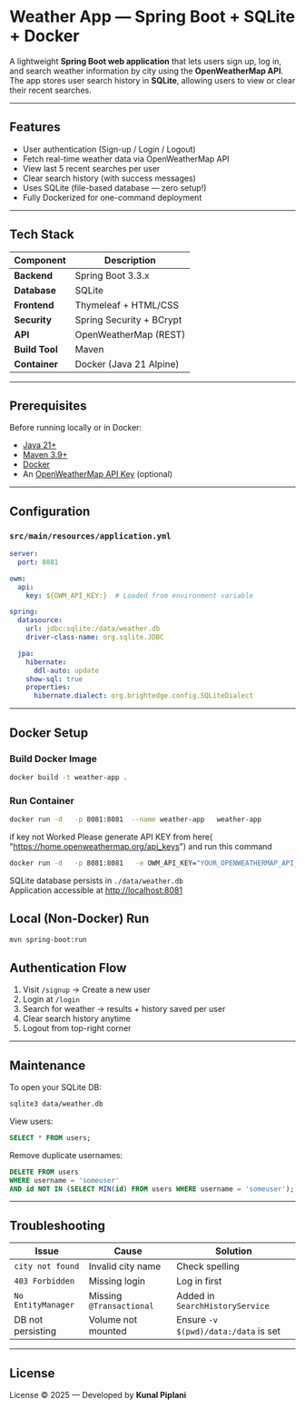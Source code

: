 # Weather App — Spring Boot + SQLite + Docker

A lightweight **Spring Boot web application** that lets users sign up, log in, and search weather information by city using the **OpenWeatherMap API**.  
The app stores user search history in **SQLite**, allowing users to view or clear their recent searches.

---

## Features

-  User authentication (Sign-up / Login / Logout)
-  Fetch real-time weather data via OpenWeatherMap API
-  View last 5 recent searches per user
-  Clear search history (with success messages)
-  Uses SQLite (file-based database — zero setup!)
-  Fully Dockerized for one-command deployment

---

## Tech Stack

| Component | Description |
|------------|-------------|
| **Backend** | Spring Boot 3.3.x |
| **Database** | SQLite |
| **Frontend** | Thymeleaf + HTML/CSS |
| **Security** | Spring Security + BCrypt |
| **API** | OpenWeatherMap (REST) |
| **Build Tool** | Maven |
| **Container** | Docker (Java 21 Alpine) |

---

## Prerequisites

Before running locally or in Docker:
- [Java 21+](https://adoptium.net/)
- [Maven 3.9+](https://maven.apache.org/)
-  [Docker](https://docs.docker.com/get-docker/)
- An [OpenWeatherMap API Key](https://openweathermap.org/api) (optional)

---

## Configuration

### `src/main/resources/application.yml`

```yaml
server:
  port: 8081

owm:
  api:
    key: ${OWM_API_KEY:}  # Loaded from environment variable

spring:
  datasource:
    url: jdbc:sqlite:/data/weather.db
    driver-class-name: org.sqlite.JDBC

  jpa:
    hibernate:
      ddl-auto: update
    show-sql: true
    properties:
      hibernate.dialect: org.brightedge.config.SQLiteDialect
```

---

## Docker Setup

### Build Docker Image
```bash
docker build -t weather-app .
```

###  Run Container
```bash
docker run -d   -p 8081:8081  --name weather-app   weather-app
```
if key not Worked Please generate API KEY from here( "https://home.openweathermap.org/api_keys") and run  this command 
```bash
docker run -d   -p 8081:8081   -e OWM_API_KEY="YOUR_OPENWEATHERMAP_API_KEY"   --name weather-app   weather-app
```

SQLite database persists in `./data/weather.db`  
Application accessible at [http://localhost:8081](http://localhost:8081)

## Local (Non-Docker) Run

```bash
mvn spring-boot:run
```

## Authentication Flow

1. Visit `/signup` → Create a new user
2. Login at `/login`
3. Search for weather → results + history saved per user
4. Clear search history anytime
5. Logout from top-right corner

---

##  Maintenance

To open your SQLite DB:
```bash
sqlite3 data/weather.db
```

View users:
```sql
SELECT * FROM users;
```

Remove duplicate usernames:
```sql
DELETE FROM users
WHERE username = 'someuser'
AND id NOT IN (SELECT MIN(id) FROM users WHERE username = 'someuser');
```

---

## Troubleshooting

| Issue | Cause | Solution |
|--------|--------|----------|
| `city not found` | Invalid city name | Check spelling|
| `403 Forbidden` | Missing login | Log in first |
| `No EntityManager` | Missing `@Transactional` | Added in `SearchHistoryService` |
| DB not persisting | Volume not mounted | Ensure `-v $(pwd)/data:/data` is set |

---

## License
License © 2025 — Developed by **Kunal Piplani**
